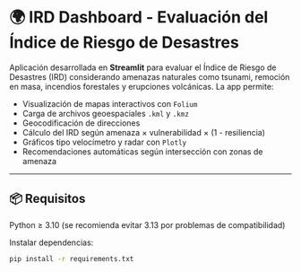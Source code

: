 # 🌍 IRD Dashboard - Evaluación del Índice de Riesgo de Desastres

Aplicación desarrollada en **Streamlit** para evaluar el Índice de Riesgo de Desastres (IRD) considerando amenazas naturales como tsunami, remoción en masa, incendios forestales y erupciones volcánicas. La app permite:

- Visualización de mapas interactivos con `Folium`
- Carga de archivos geoespaciales `.kml` y `.kmz`
- Geocodificación de direcciones
- Cálculo del IRD según amenaza × vulnerabilidad × (1 - resiliencia)
- Gráficos tipo velocímetro y radar con `Plotly`
- Recomendaciones automáticas según intersección con zonas de amenaza

---

## 📦 Requisitos

Python ≥ 3.10 (se recomienda evitar 3.13 por problemas de compatibilidad)

Instalar dependencias:

```bash
pip install -r requirements.txt
